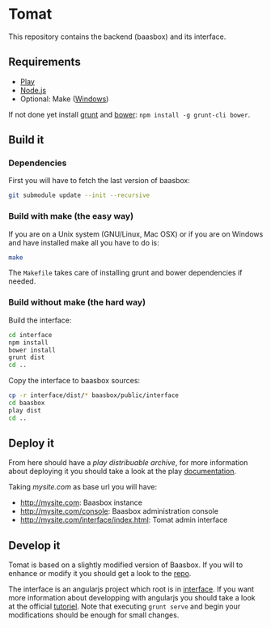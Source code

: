 Tomat
=====

This repository contains the backend (baasbox) and its interface.

## Requirements

- [Play](http://www.playframework.com)
- [Node.js](http://nodejs.org)
- Optional: Make ([Windows](http://gnuwin32.sourceforge.net/packages/make.htm))

If not done yet install [grunt](http://gruntjs.com) and
[bower](http://bower.io): ```npm install -g grunt-cli bower```.

## Build it

### Dependencies

First you will have to fetch the last version of baasbox:
```sh
git submodule update --init --recursive
```

### Build with make (the easy way)

If you are on a Unix system (GNU/Linux, Mac OSX) or if you are on Windows and
have installed make all you have to do is:
```sh
make
```
The ```Makefile``` takes care of installing grunt and bower dependencies if
needed.

### Build without make (the hard way)

Build the interface:
```sh
cd interface
npm install
bower install
grunt dist
cd ..
```
Copy the interface to baasbox sources:
```sh
cp -r interface/dist/* baasbox/public/interface
cd baasbox
play dist
cd ..
```

## Deploy it

From here should have a _play distribuable archive_, for more information about
deploying it you should take a look at the play
[documentation](http://www.playframework.com/documentation/2.2.x/Production).
  
Taking _mysite.com_ as base url you will have:
- http://mysite.com: Baasbox instance
- http://mysite.com/console: Baasbox administration console
- http://mysite.com/interface/index.html: Tomat admin interface

## Develop it

Tomat is based on a slightly modified version of Baasbox. If you will to
enhance or modify it you should get a look to the
[repo](https://github.com/AhtomeSolution/baasbox).
  
The interface is an angularjs project which root is in
[interface](https://github.com/AthomeSolution/Tomat/tree/master/interface). If
you want more information about developping with angularjs you should take a
look at the official
[tutoriel](http://campus.codeschool.com/courses/shaping-up-with-angular-js/intro).
Note that executing ```grunt serve``` and begin your modifications should be
enough for small changes.

<!-- vim:set spell spelllang=en: -->
